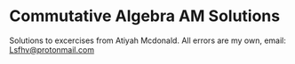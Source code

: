 # Commutative Algebra AM Solutions
 Solutions to excercises from Atiyah Mcdonald.
All errors are my own, email: Lsfhv@protonmail.com
